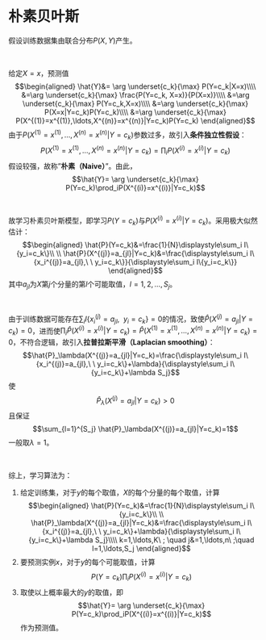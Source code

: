 # 朴素贝叶斯

假设训练数据集由联合分布$P(X,Y)$产生。

<br>

给定$X=x$，预测值
$$\begin{aligned}
\hat{Y}&= \arg \underset{c_k}{\max} P(Y=c_k|X=x)\\\\
&=\arg \underset{c_k}{\max}  \frac{P(Y=c_k, X=x)}{P(X=x)}\\\\
&=\arg \underset{c_k}{\max}  P(Y=c_k,X=x)\\\\
&=\arg \underset{c_k}{\max}  P(X=x|Y=c_k)P(Y=c_k)\\\\
&=\arg \underset{c_k}{\max}  P(X^{(1)}=x^{(1)},\ldots,X^{(n)}=x^{(n)}|Y=c_k)P(Y=c_k)
\end{aligned}$$
由于$P(X^{(1)}=x^{(1)},\ldots,X^{(n)}=x^{(n)}|Y=c_k)$参数过多，故引入**条件独立性假设**：
$$P(X^{(1)}=x^{(1)},\ldots,X^{(n)}=x^{(n)}|Y=c_k)=\prod_iP(X^{(i)}=x^{(i)}|Y=c_k)$$
假设较强，故称”**朴素（Naive）**”。由此，
$$\hat{Y}= \arg \underset{c_k}{\max} P(Y=c_k)\prod_iP(X^{(i)}=x^{(i)}|Y=c_k)$$

<br>

故学习朴素贝叶斯模型，即学习$P(Y=c_k)$与$P(X^{(i)}=x^{(i)}|Y=c_k)$。采用极大似然估计：
$$\begin{aligned}
\hat{P}(Y=c_k)&=\frac{1}{N}\displaystyle\sum_i I\{y_i=c_k\}\\
\\
\hat{P}(X^{(j)}=a_{jl}|Y=c_k)&=\frac{\displaystyle\sum_i I\{x_i^{(j)}=a_{jl},\ \ y_i=c_k\}}{\displaystyle\sum_i I\{y_i=c_k\}}
\end{aligned}$$
其中$a_{jl}$为$X$第$j$个分量的第$l$个可能取值，$l=1,2,\ldots,S_j$。

<br>

由于训练数据可能存在$\displaystyle\sum_i I\{x_i^{(j)}=a_{jl},\ \ y_i=c_k\}=0$的情况，致使$\hat{P}(X^{(j)}=a_{jl}|Y=c_k)=0$，进而使$\displaystyle\prod_i\hat{P}(X^{(i)}=x^{(i)}|Y=c_k)=\hat{P}(X^{(1)}=x^{(1)},\ldots,X^{(n)}=x^{(n)}|Y=c_k)=0$，不符合逻辑，故引入**拉普拉斯平滑（Laplacian smoothing）**：
$$\hat{P}_\lambda(X^{(j)}=a_{jl}|Y=c_k)=\frac{\displaystyle\sum_i I\{x_i^{(j)}=a_{jl},\ \ y_i=c_k\}+\lambda}{\displaystyle\sum_i I\{y_i=c_k\}+\lambda S_j}$$
使
$$\hat{P}_\lambda(X^{(j)}=a_{jl}|Y=c_k)>0$$
且保证
$$\sum_{l=1}^{S_j} \hat{P}_\lambda(X^{(j)}=a_{jl}|Y=c_k)=1$$
一般取$\lambda=1$。

<br>

综上，学习算法为：

1. 给定训练集，对于$y$的每个取值，$X$的每个分量的每个取值，计算
	$$\begin{aligned}
	\hat{P}(Y=c_k)&=\frac{1}{N}\displaystyle\sum_i I\{y_i=c_k\}\\
	\\
	\hat{P}_\lambda(X^{(j)}=a_{jl}|Y=c_k)&=\frac{\displaystyle\sum_i I\{x_i^{(j)}=a_{jl},\ \ y_i=c_k\}+\lambda}{\displaystyle\sum_i I\{y_i=c_k\}+\lambda S_j}\\\\
	k=1,\ldots,K\ ; \quad j&=1,\ldots,n\ ;\quad l=1,\ldots,S_j
	\end{aligned}$$
2. 要预测实例$x$，对于$y$的每个可能取值，计算
	$$P(Y=c_k)\prod_iP(X^{(i)}=x^{(i)}|Y=c_k)$$
3. 取使以上概率最大的$y$的取值，即
	$$\hat{Y}= \arg \underset{c_k}{\max} P(Y=c_k)\prod_iP(X^{(i)}=x^{(i)}|Y=c_k)$$
	作为预测值。

